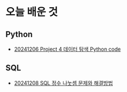# 오늘 배운 것 
## Python 
* [20241206 Project 4 데이터 탐색 Python code](https://github.com/alicia-here/TIL/blob/main/20241206_python_eda_project4.py)
## SQL
* [20241208 SQL 정수 나눗셈 문제와 해결방법](https://github.com/alicia-here/TIL/blob/main/20241208_sql_integer_division.ipynb)
